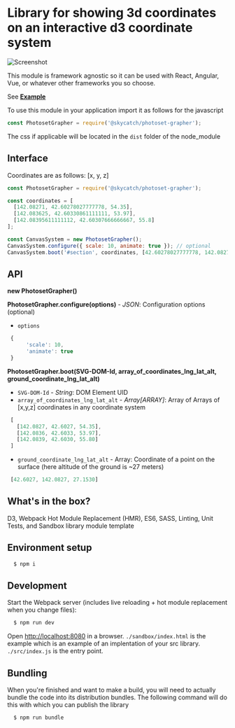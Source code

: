 # Library for showing 3d coordinates on an interactive d3 coordinate system
 
![Screenshot](https://user-images.githubusercontent.com/4627728/34851227-ee48acf4-f6dd-11e7-92c2-2654be44c16a.png)

This module is framework agnostic so it can be used with React, Angular, Vue, or whatever other frameworks you so choose.

See **[Example](https://skycatch.github.io/photoset-grapher/sandbox/index.html)**

To use this module in your application import it as follows for the javascript

```javascript
const PhotosetGrapher = require('@skycatch/photoset-grapher');
```

The css if applicable will be located in the `dist` folder of the node_module

## Interface

Coordinates are as follows: [x, y, z]

```javascript
const PhotosetGrapher = require('@skycatch/photoset-grapher');

const coordinates = [
  [142.08271, 42.60278027777778, 54.35],
  [142.083625, 42.60330861111111, 53.97],
  [142.08395611111112, 42.60307666666667, 55.8]
];

const CanvasSystem = new PhotosetGrapher();
CanvasSystem.configure({ scale: 10, animate: true }); // optional
CanvasSystem.boot('#section', coordinates, [42.60278027777778, 142.08271, 27.153865699049703]);

```


## API 

**new PhotosetGrapher()**

**PhotosetGrapher.configure(options)** - _JSON_: Configuration options (optional)

* `options`

```javascript
 {
      'scale': 10,
      'animate': true
 }
```


**PhotosetGrapher.boot(SVG-DOM-Id, array_of_coordinates_lng_lat_alt, ground_coordinate_lng_lat_alt)**

* `SVG-DOM-Id` - _String_: DOM Element UID
* `array_of_coordinates_lng_lat_alt` - _Array[ARRAY]_: Array of Arrays of [x,y,z] coordinates in any coordinate system

```javascript
 [
   [142.0827, 42.6027, 54.35],
   [142.0836, 42.6033, 53.97],
   [142.0839, 42.6030, 55.80]
 ]
```
* `ground_coordinate_lng_lat_alt` - Array: Coordinate of a point on the surface (here altitude of the ground is ~27 meters)

```javascript
 [42.6027, 142.0827, 27.1530]
```

## What's in the box?

D3, Webpack Hot Module Replacement (HMR), ES6, SASS, Linting, Unit Tests, and Sandbox library module template

## Environment setup 

```sh
  $ npm i
```

## Development

Start the Webpack server (includes live reloading + hot module replacement when you change files):

```sh
  $ npm run dev
```

Open [http://localhost:8080](http://localhost:8080) in a browser.  `./sandbox/index.html` is the example which is an example of an implentation of your src library.
`./src/index.js` is the entry point.

## Bundling 

When you're finished and want to make a build, you will need to actually bundle the code into its distribution bundles.  The following command will do this with which you can publish the library

```sh
  $ npm run bundle
```

